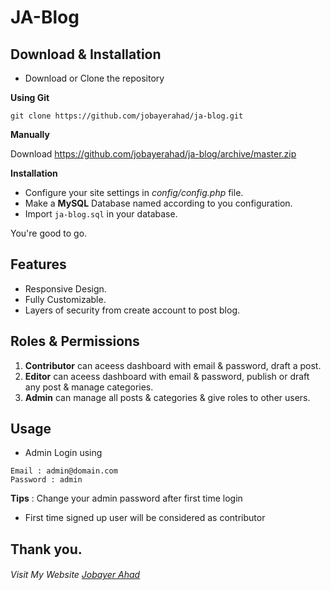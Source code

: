 # JA-Blog
## Download & Installation
- Download or Clone the repository <br>

**Using Git**
```
git clone https://github.com/jobayerahad/ja-blog.git
```
**Manually** <br>

Download https://github.com/jobayerahad/ja-blog/archive/master.zip <br>

**Installation** 
- Configure your site settings in *config/config.php* file.
- Make a **MySQL** Database named according to you configuration.
- Import `ja-blog.sql` in your database.

You're good to go.
## Features
- Responsive Design.
- Fully Customizable.
- Layers of security from create account to post blog.

## Roles & Permissions
1. **Contributor** can aceess dashboard with email & password, draft a post.
2. **Editor** can aceess dashboard with email & password, publish or draft any post & manage categories.
3. **Admin** can manage all posts & categories & give roles to other users.

## Usage
- Admin Login using
````
Email : admin@domain.com
Password : admin
````
**Tips** : Change your admin password after first time login
- First time signed up user will be considered as contributor

## Thank you. 
###### Visit My Website [Jobayer Ahad](https://www.jobayerahad.com)
